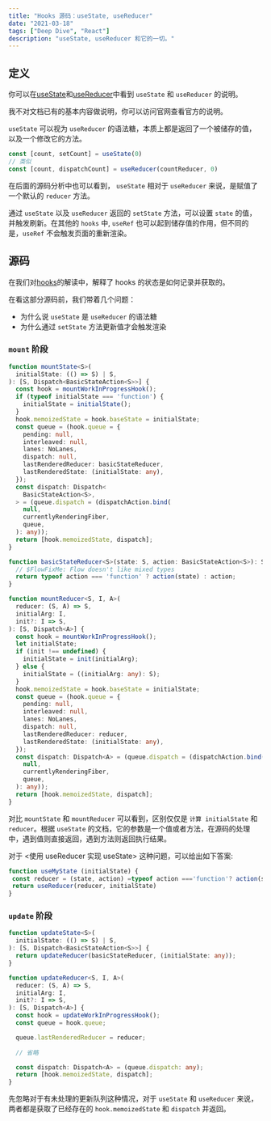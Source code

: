 ```yaml
---
title: "Hooks 源码：useState, useReducer"
date: "2021-03-18"
tags: ["Deep Dive", "React"]
description: "useState, useReducer 和它的一切。"
---
```


## 定义

你可以在[useState](https://reactjs.org/docs/hooks-reference.html#usestate)和[useReducer](https://reactjs.org/docs/hooks-reference.html#usereducer)中看到 `useState` 和 `useReducer` 的说明。

我不对文档已有的基本内容做说明，你可以访问官网查看官方的说明。

`useState` 可以视为 `useReducer` 的语法糖，本质上都是返回了一个被储存的值，以及一个修改它的方法。

```js
const [count, setCount] = useState(0)
// 类似
const [count, dispatchCount] = useReducer(countReducer, 0)
```

在后面的源码分析中也可以看到， `useState` 相对于 `useReducer` 来说，是赋值了一个默认的 `reducer` 方法。

通过 `useState` 以及 `useReducer` 返回的 `setState` 方法，可以设置 `state` 的值，并触发刷新。在其他的 `hooks` 中, `useRef` 也可以起到储存值的作用，但不同的是，`useRef` 不会触发页面的重新渲染。

## 源码

在我们对[hooks](/react/hooks/basic)的解读中，解释了 hooks 的状态是如何记录并获取的。

在看这部分源码前，我们带着几个问题：

- 为什么说 `useState` 是 `useReducer` 的语法糖
- 为什么通过 `setState` 方法更新值才会触发渲染

### `mount` 阶段

```ts
function mountState<S>(
  initialState: (() => S) | S,
): [S, Dispatch<BasicStateAction<S>>] {
  const hook = mountWorkInProgressHook();
  if (typeof initialState === 'function') {
    initialState = initialState();
  }
  hook.memoizedState = hook.baseState = initialState;
  const queue = (hook.queue = {
    pending: null,
    interleaved: null,
    lanes: NoLanes,
    dispatch: null,
    lastRenderedReducer: basicStateReducer,
    lastRenderedState: (initialState: any),
  });
  const dispatch: Dispatch<
    BasicStateAction<S>,
  > = (queue.dispatch = (dispatchAction.bind(
    null,
    currentlyRenderingFiber,
    queue,
  ): any));
  return [hook.memoizedState, dispatch];
}

function basicStateReducer<S>(state: S, action: BasicStateAction<S>): S {
  // $FlowFixMe: Flow doesn't like mixed types
  return typeof action === 'function' ? action(state) : action;
}

function mountReducer<S, I, A>(
  reducer: (S, A) => S,
  initialArg: I,
  init?: I => S,
): [S, Dispatch<A>] {
  const hook = mountWorkInProgressHook();
  let initialState;
  if (init !== undefined) {
    initialState = init(initialArg);
  } else {
    initialState = ((initialArg: any): S);
  }
  hook.memoizedState = hook.baseState = initialState;
  const queue = (hook.queue = {
    pending: null,
    interleaved: null,
    lanes: NoLanes,
    dispatch: null,
    lastRenderedReducer: reducer,
    lastRenderedState: (initialState: any),
  });
  const dispatch: Dispatch<A> = (queue.dispatch = (dispatchAction.bind(
    null,
    currentlyRenderingFiber,
    queue,
  ): any));
  return [hook.memoizedState, dispatch];
}
```

对比 `mountState` 和 `mountReducer` 可以看到，区别仅仅是 `计算 initialState` 和 `reducer`。根据 `useState` 的文档，它的参数是一个值或者方法，在源码的处理中，遇到值则直接返回，遇到方法则返回执行结果。

对于 <使用 useReducer 实现 useState> 这种问题，可以给出如下答案:
>
```ts
function useMyState (initialState) {
 const reducer = (state, action) =typeof action ==='function'? action(state): action
 return useReducer(reducer, initialState)
}
```

### `update` 阶段

```ts
function updateState<S>(
  initialState: (() => S) | S,
): [S, Dispatch<BasicStateAction<S>>] {
  return updateReducer(basicStateReducer, (initialState: any));
}

function updateReducer<S, I, A>(
  reducer: (S, A) => S,
  initialArg: I,
  init?: I => S,
): [S, Dispatch<A>] {
  const hook = updateWorkInProgressHook();
  const queue = hook.queue;

  queue.lastRenderedReducer = reducer;
  
  // 省略

  const dispatch: Dispatch<A> = (queue.dispatch: any);
  return [hook.memoizedState, dispatch];
}
```

先忽略对于有未处理的更新队列这种情况，对于 `useState` 和 `useReducer` 来说，两者都是获取了已经存在的 `hook.memoizedState` 和 `dispatch` 并返回。

